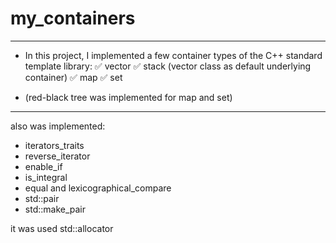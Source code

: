 # my_containers
____
- In this project, I implemented a few container types of the C++ standard template library:
:white_check_mark: vector
:white_check_mark: stack (vector class as default underlying container)
:white_check_mark: map
:white_check_mark: set
* (red-black tree was implemented for map and set)
____

also was implemented:
- iterators_traits
- reverse_iterator
- enable_if
- is_integral
- equal and lexicographical_compare
- std::pair
- std::make_pair

it was used std::allocator